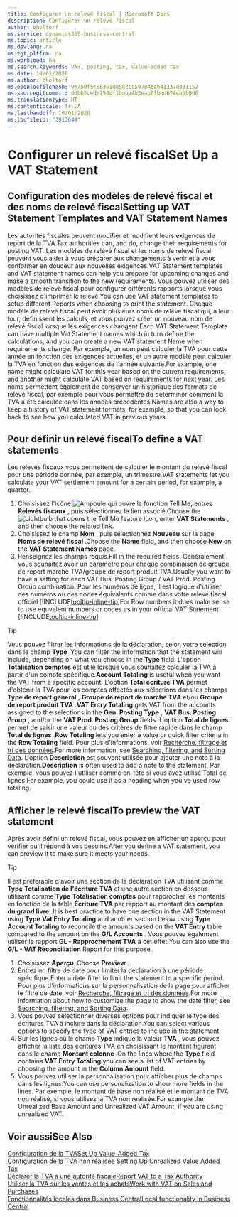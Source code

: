 ```yaml
---
title: Configurer un relevé fiscal | Microsoft Docs
description: Configurer un relevé fiscal
author: bholtorf
ms.service: dynamics365-business-central
ms.topic: article
ms.devlang: na
ms.tgt_pltfrm: na
ms.workload: na
ms.search.keywords: VAT, posting, tax, value-added tax
ms.date: 10/01/2020
ms.author: bholtorf
ms.openlocfilehash: 9e750f5c68361d0582ce59784bab41337d331152
ms.sourcegitcommit: ddbb5cede750df1baba4b3eab8fbed6744b5b9d6
ms.translationtype: HT
ms.contentlocale: fr-CA
ms.lasthandoff: 10/01/2020
ms.locfileid: "3913648"
---
```

# <a name="set-up-a-vat-statement"></a><span data-ttu-id="becc1-103">Configurer un relevé fiscal</span><span class="sxs-lookup"><span data-stu-id="becc1-103">Set Up a VAT Statement</span></span>

## <a name="setting-up-vat-statement-templates-and-vat-statement-names"></a><span data-ttu-id="becc1-104">Configuration des modèles de relevé fiscal et des noms de relevé fiscal</span><span class="sxs-lookup"><span data-stu-id="becc1-104">Setting up VAT Statement Templates and VAT Statement Names</span></span>
<span data-ttu-id="becc1-105">Les autorités fiscales peuvent modifier et modifient leurs exigences de report de la TVA.</span><span class="sxs-lookup"><span data-stu-id="becc1-105">Tax authorities can, and do, change their requirements for posting VAT.</span></span> <span data-ttu-id="becc1-106">Les modèles de relevé fiscal et les noms de relevé fiscal peuvent vous aider à vous préparer aux changements à venir et à vous conformer en douceur aux nouvelles exigences.</span><span class="sxs-lookup"><span data-stu-id="becc1-106">VAT Statement templates and VAT statement names can help you prepare for upcoming changes and make a smooth transition to the new requirements.</span></span> <span data-ttu-id="becc1-107">Vous pouvez utiliser des modèles de relevé fiscal pour configurer différents rapports lorsque vous choisissez d'imprimer le relevé.</span><span class="sxs-lookup"><span data-stu-id="becc1-107">You can use VAT statement templates to setup different Reports when choosing to print the statement.</span></span> <span data-ttu-id="becc1-108">Chaque modèle de relevé fiscal peut avoir plusieurs noms de relevé fiscal qui, à leur tour, définissent les calculs, et vous pouvez créer un nouveau nom de relevé fiscal lorsque les exigences changent.</span><span class="sxs-lookup"><span data-stu-id="becc1-108">Each VAT Statement Template can have multiple Vat Statement names which in turn define the calculations, and you can create a new VAT statement Name when requirements change.</span></span> <span data-ttu-id="becc1-109">Par exemple, un nom peut calculer la TVA pour cette année en fonction des exigences actuelles, et un autre modèle peut calculer la TVA en fonction des exigences de l'année suivante.</span><span class="sxs-lookup"><span data-stu-id="becc1-109">For example, one name might calculate VAT for this year based on the current requirements, and another might calculate VAT based on requirements for next year.</span></span> <span data-ttu-id="becc1-110">Les noms permettent également de conserver un historique des formats de relevé fiscal, par exemple pour vous permettre de déterminer comment la TVA a été calculée dans les années précédentes.</span><span class="sxs-lookup"><span data-stu-id="becc1-110">Names are also a way to keep a history of VAT statement formats, for example, so that you can look back to see how you calculated VAT in previous years.</span></span>

## <a name="to-define-a-vat-statements"></a><span data-ttu-id="becc1-111">Pour définir un relevé fiscal</span><span class="sxs-lookup"><span data-stu-id="becc1-111">To define a VAT statements</span></span>
<span data-ttu-id="becc1-112">Les relevés fiscaux vous permettent de calculer le montant du relevé fiscal pour une période donnée, par exemple, un trimestre.</span><span class="sxs-lookup"><span data-stu-id="becc1-112">VAT statements let you calculate your VAT settlement amount for a certain period, for example, a quarter.</span></span>

1. <span data-ttu-id="becc1-113">Choisissez l'icône ![Ampoule qui ouvre la fonction Tell Me](media/ui-search/search_small.png "Dites-moi ce que vous voulez faire"), entrez **Relevés fiscaux** , puis sélectionnez le lien associé.</span><span class="sxs-lookup"><span data-stu-id="becc1-113">Choose the ![Lightbulb that opens the Tell Me feature](media/ui-search/search_small.png "Tell me what you want to do") icon, enter **VAT Statements** , and then choose the related link.</span></span>  
2. <span data-ttu-id="becc1-114">Choisissez le champ **Nom** , puis sélectionnez **Nouveau** sur la page **Noms de relevé fiscal** .</span><span class="sxs-lookup"><span data-stu-id="becc1-114">Choose the **Name** field, and then choose **New** on the **VAT Statement Names** page.</span></span>
3. <span data-ttu-id="becc1-115">Renseignez les champs requis.</span><span class="sxs-lookup"><span data-stu-id="becc1-115">Fill in the required fields.</span></span> <span data-ttu-id="becc1-116">Généralement, vous souhaitez avoir un paramètre pour chaque combinaison de groupe de report marché TVA/groupe de report produit TVA.</span><span class="sxs-lookup"><span data-stu-id="becc1-116">Usually you want to have a setting for each VAT Bus. Posting Group / VAT Prod. Posting Group combination.</span></span> <span data-ttu-id="becc1-117">Pour les numéros de ligne, il est logique d'utiliser des numéros ou des codes équivalents comme dans votre relevé fiscal officiel [!INCLUDE[tooltip-inline-tip](includes/tooltip-inline-tip_md.md)]</span><span class="sxs-lookup"><span data-stu-id="becc1-117">For Row numbers it does make sense to use equvalent numbers or codes as in your official VAT Statement [!INCLUDE[tooltip-inline-tip](includes/tooltip-inline-tip_md.md)]</span></span> 


> [!Tip]
> <span data-ttu-id="becc1-118">Vous pouvez filtrer les informations de la déclaration, selon votre sélection dans le champ **Type** .</span><span class="sxs-lookup"><span data-stu-id="becc1-118">You can filter the information that the statement will include, depending on what you choose in the **Type** field.</span></span> <span data-ttu-id="becc1-119">L'option **Totalisation comptes** est utile lorsque vous souhaitez calculer la TVA à partir d'un compte spécifique.</span><span class="sxs-lookup"><span data-stu-id="becc1-119">**Account Totaling** is useful when you want the VAT from a specific account.</span></span>
<span data-ttu-id="becc1-120">L'option **Total écriture TVA** permet d'obtenir la TVA pour les comptes affectés aux sélections dans les champs **Type de report général** , **Groupe de report de marché TVA** et/ou **Groupe de report produit TVA** .</span><span class="sxs-lookup"><span data-stu-id="becc1-120">**VAT Entry Totaling** gets VAT from the accounts assigned to the selections in the **Gen. Posting Type** , **VAT Bus. Posting Group** , and/or the **VAT Prod. Posting Group** fields.</span></span> <span data-ttu-id="becc1-121">L'option **Total de lignes** permet de saisir une valeur ou des critères de filtre rapide dans le champ **Total de lignes** .</span><span class="sxs-lookup"><span data-stu-id="becc1-121">**Row Totaling** lets you enter a value or quick filter criteria in the **Row Totaling** field.</span></span> <span data-ttu-id="becc1-122">Pour plus d'informations, voir [Recherche, filtrage et tri des données](ui-enter-criteria-filters.md).</span><span class="sxs-lookup"><span data-stu-id="becc1-122">For more information, see [Searching, filtering, and Sorting Data](ui-enter-criteria-filters.md).</span></span> <span data-ttu-id="becc1-123">L'option **Description** est souvent utilisée pour ajouter une note à la déclaration.</span><span class="sxs-lookup"><span data-stu-id="becc1-123">**Description** is often used to add a note to the statement.</span></span> <span data-ttu-id="becc1-124">Par exemple, vous pouvez l'utiliser comme en-tête si vous avez utilisé Total de lignes.</span><span class="sxs-lookup"><span data-stu-id="becc1-124">For example, you could use it as a heading when you've used row totaling.</span></span>

## <a name="to-preview-the-vat-statement"></a><span data-ttu-id="becc1-125">Afficher le relevé fiscal</span><span class="sxs-lookup"><span data-stu-id="becc1-125">To preview the VAT statement</span></span>
<span data-ttu-id="becc1-126">Après avoir défini un relevé fiscal, vous pouvez en afficher un aperçu pour vérifier qu'il répond à vos besoins.</span><span class="sxs-lookup"><span data-stu-id="becc1-126">After you define a VAT statement, you can preview it to make sure it meets your needs.</span></span>
> [!Tip]
> <span data-ttu-id="becc1-127">Il est préférable d'avoir une section de la déclaration TVA utilisant comme **Type** **Totalisation de l'écriture TVA** et une autre section en dessous utilisant comme **Type** **Totalisation comptes** pour rapprocher les montants en fonction de la table **Écriture TVA** par rapport au montant des **comptes du grand livre** .</span><span class="sxs-lookup"><span data-stu-id="becc1-127">It is best practice to have one section in the VAT Statement using **Type** **Vat Entry Totaling** and another section below using **Type** **Account Totaling** to reconcile the amounts based on the **VAT Entry** table compared to the amount on the **G/L Accounts** .</span></span> <span data-ttu-id="becc1-128">Vous pouvez également utiliser le rapport **GL - Rapprochement TVA** à cet effet.</span><span class="sxs-lookup"><span data-stu-id="becc1-128">You can also use the **G/L - VAT Reconciliation** Report for this purpose.</span></span>

1. <span data-ttu-id="becc1-129">Choisissez **Aperçu** .</span><span class="sxs-lookup"><span data-stu-id="becc1-129">Choose **Preview** .</span></span>
2. <span data-ttu-id="becc1-130">Entrez un filtre de date pour limiter la déclaration à une période spécifique.</span><span class="sxs-lookup"><span data-stu-id="becc1-130">Enter a date filter to limit the statement to a specific period.</span></span> <span data-ttu-id="becc1-131">Pour plus d'informations sur la personnalisation de la page pour afficher le filtre de date, voir [Recherche, filtrage et tri des données](ui-enter-criteria-filters.md).</span><span class="sxs-lookup"><span data-stu-id="becc1-131">For more information about how to customize the page to show the date filter, see [Searching, filtering, and Sorting Data](ui-enter-criteria-filters.md).</span></span>
3. <span data-ttu-id="becc1-132">Vous pouvez sélectionner diverses options pour indiquer le type des écritures TVA à inclure dans la déclaration.</span><span class="sxs-lookup"><span data-stu-id="becc1-132">You can select various options to specify the type of VAT entries to include in the statement.</span></span>
4. <span data-ttu-id="becc1-133">Sur les lignes où le champ **Type** indique la valeur **TVA** , vous pouvez afficher la liste des écritures TVA en choisissant le montant figurant dans le champ **Montant colonne** .</span><span class="sxs-lookup"><span data-stu-id="becc1-133">On the lines where the **Type** field contains **VAT Entry Totaling** you can see a list of VAT entries by choosing the amount in the **Column Amount** field.</span></span>
5. <span data-ttu-id="becc1-134">Vous pouvez utiliser la personnalisation pour afficher plus de champs dans les lignes.</span><span class="sxs-lookup"><span data-stu-id="becc1-134">You can use personalization to show more fields in the lines.</span></span> <span data-ttu-id="becc1-135">Par exemple, le montant de base non réalisé et le montant de TVA non réalisé, si vous utilisez la TVA non réalisée.</span><span class="sxs-lookup"><span data-stu-id="becc1-135">For example the Unrealized Base Amount and Unrealized VAT Amount, if you are using unrealized VAT.</span></span>

## <a name="see-also"></a><span data-ttu-id="becc1-136">Voir aussi</span><span class="sxs-lookup"><span data-stu-id="becc1-136">See Also</span></span>  
[<span data-ttu-id="becc1-137">Configuration de la TVA</span><span class="sxs-lookup"><span data-stu-id="becc1-137">Set Up Value-Added Tax</span></span>](finance-setup-vat.md)  
<span data-ttu-id="becc1-138">[Configuration de la TVA non réalisée](finance-setup-unrealized-vat.md)    </span><span class="sxs-lookup"><span data-stu-id="becc1-138">[Setting Up Unrealized Value Added Tax](finance-setup-unrealized-vat.md)    </span></span>  
[<span data-ttu-id="becc1-139">Déclarer la TVA à une autorité fiscale</span><span class="sxs-lookup"><span data-stu-id="becc1-139">Report VAT to a Tax Authority</span></span>](finance-how-report-vat.md)  
[<span data-ttu-id="becc1-140">Utiliser la TVA sur les ventes et les achats</span><span class="sxs-lookup"><span data-stu-id="becc1-140">Work with VAT on Sales and Purchases</span></span>](finance-work-with-vat.md)  
[<span data-ttu-id="becc1-141">Fonctionnalités locales dans Business Central</span><span class="sxs-lookup"><span data-stu-id="becc1-141">Local functionality in Business Central</span></span>](about-localization.md)
